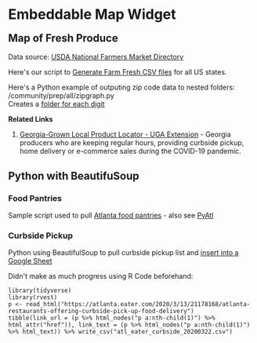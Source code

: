 <h1 class="h1-home">Embeddable Map Widget</h1>
<h2 style="margin-top:0px">Map of Fresh Produce</h2>

Data source: [USDA National Farmers Market Directory](https://www.ams.usda.gov/local-food-directories/farmersmarkets)  

<!--
<b>To Investigate</b>  

We've pre-processing lat/lon files for the geographic centers of zip codes, cities and counties - for all states (and countries).  

Or we need an API to lookup the lat/lon. 
-->

<!--
Census.gov provides an address lookup service at no charge. ([sample](https://geocoding.geo.census.gov/geocoder/locations/onelineaddress?address=225%20North%20Ave%20Atlanta&benchmark=9&format=json), there's no API key) 
Can it lookup a city, zip or county lat/lon?  
-->

Here's our script to [Generate Farm Fresh CSV files](../../farmfresh) for all US states.  

Here's a Python example of outputing zip code data to nested folders: /community/prep/all/zipgraph.py  
Creates a [folder for each digit](https://github.com/datascape/community-usa/tree/master/data/zip)  


<b>Related Links</b> 

1. [Georgia-Grown Local Product Locator - UGA Extension](https://extension.uga.edu/ag-products-connection.html) - Georgia producers who are keeping regular hours, providing curbside pickup, home delivery or e-commerce sales during the COVID-19 pandemic.  


## Python with BeautifuSoup

### Food Pantries

Sample script used to pull [Atlanta food pantries](https://github.com/localsite/georgia-data/tree/master/foodpantries) - also see [PyAtl](https://github.com/pyatl)  


### Curbside Pickup

Python using BeautifulSoup to pull curbside pickup list and [insert into a Google Sheet](https://github.com/modelearth/community/blob/master/farmfresh/curbside/toGoogleSheets.py)  

Didn't make as much progress using R Code beforehand:  

	library(tidyverse)
	library(rvest)
	p <- read_html("https://atlanta.eater.com/2020/3/13/21178168/atlanta-restaurants-offering-curbside-pick-up-food-delivery")
	tibble(link_url = (p %>% html_nodes("p a:nth-child(1)") %>% html_attr("href")), link_text = (p %>% html_nodes("p a:nth-child(1)") %>% html_text)) %>% write_csv("atl_eater_curbside_20200322.csv")
<!--
Copy manually moved to Google Drive. - Brent Brewington 
https://drive.google.com/open?id=1x4wBHbGhqMyZ3qGod6OofZsem7g-cGPr
-->


<!--
1. [Embed version](embed.html)<br>- Add D3 circles when map points exceed 1,000.<br>- Add Leaflet marker clusters when map points exceed 2,000 records.<br>-Trigger lower map to zoom to the location of the map point clicked on upper map.  
-->
<br>